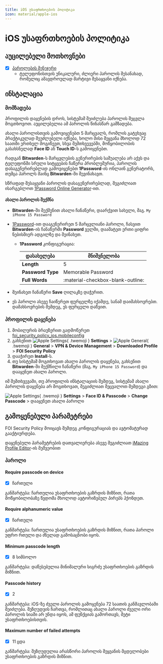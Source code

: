 ```yaml
---
title: iOS უსაფრთხოების პოლიტიკა
icon: material/apple-ios
---
```


# iOS უსაფრთხოების პოლიტიკა

## აუცილებელი მოთხოვნები

- [x] [პაროლების მენეჯერი](../solutions/passwords.md)
    - ტელეფონისთვის უნიკალური, ძლიერი პაროლის შესანახად, რომელიც ამავდროულად მარტივი შესაყვანი
      იქნება.

## ინსტალაცია

### მომზადება

პროფილის დაყენების დროს, სისტემამ შეიძლება პაროლის შეცვლა მოგთხოვოთ. აუცილებელია ამ პაროლის წინასწარ
გამზადება.

ახალი პაროლისთვის გამოვიყენებთ 5 მარცვალს, რომლის გატეხვაც პრაქტიკულად შეუძლებელი იქნება,
ხოლო მისი შეყვანა მხოლოდ 72 საათში ერთხელ მოგიწევთ, სხვა შემთხვევებში, მოწყობილობის
გასახსნელად **Face ID** ან **Touch ID**-ს გამოიყენებთ.

რადგან **Bitwarden**-ს მარცვლების გენერირების საშუალება არ აქვს და ტელეფონში სრული სიტყვების
ჩაწერა პრობლემურია, პაროლის დასაგენერირებლად გამოვიყენებთ **1Password**-ის ონლაინ გენერატორს,
თუმცა პაროლს მაინც **Bitwarden**-ში შევინახავთ.

სწრაფად შესაყვანი პაროლის დასაგენერირებლად, შეგიძლიათ ისარგებლოთ [1Password Online Generator](https://1password.com/password-generator/)-ით.

#### ახალი პაროლის შექმნა

- **Bitwarden**-ში შექმენით ახალი ჩანაწერი, დაარქვით სახელი, მაგ. `My iPhone 15 Password`
- [1Password](https://1password.com/password-generator/)-ით დააგენერირეთ 5 მარცვლიანი პაროლი, 
    ჩასვით **Bitwarden**-ის ჩანაწერში **Password** ველში, დაამატეთ ერთი ციფრი ნებისმიერ ადგილზე და შეინახეთ.
    - **1Password** კონფიგურაცია:

        | დასახელება        | მნიშვნელობა                       |
        |-------------------|-----------------------------------|
        | **Length**        | 5                                 |
        | **Password Type** | Memorable Password                |
        | **Full Words**    | :material-checkbox-blank-outline: |

- შეინახეთ ჩანაწერი **Save** ღილაკზე დაჭერით.
- ეს პაროლი ასევე ჩაიწერეთ ფურცელზე იქამდე, სანამ დაიმახსოვრებთ. დამახსოვრების შემდეგ, ეს ფურცელი დაწვით.

### პროფილის დაყენება

1. მობილურის ბრაუზერით გადმოწერეთ [foi_security_policy_ios.mobileconfig](files/apple/foi_security_policy_ios.mobileconfig)
2. გახსენით ![Apple Settings](../assets/img/icons/apple/settings.svg){ .twemoji } **Settings** > 
    ![Apple General](../assets/img/icons/apple/general.svg){ .twemoji } **General** > 
    **VPN & Device Management** > **Downloaded Profile** > **FOI Security Policy**
3. დააჭირეთ **Install**-ს.
4. თუ სისტემამ მოგთხოვათ ახალი პაროლის დაყენება, გახსენით **Bitwarden**-ში შექმნილი ჩანაწერი (მაგ. `My iPhone 15 Password`) და დააყენეთ ახალი პაროლი.

იმ შემთხვევაში, თუ პროფილის ინსტალაციის შემდეგ, სისტემამ ახალი პაროლის დაყენება არ მოგთხოვათ,
შეგიძლიათ შეცვალოთ შემდეგი გზით:

![Apple Settings](../assets/img/icons/apple/settings.svg){ .twemoji } **Settings** > 
**Face ID & Passcode** > **Change Passcode** > დააყენეთ ახალი პაროლი


## გამოყენებული პარამეტრები

FOI Security Policy მოიცავს შემდეგ კონფიგურაციას და ავტომატურად გააქტიურდება.

დაყენებული პარამეტრების დათვალიერება ასევე შეგიძლიათ 
[iMazing Profile Editor](https://apps.apple.com/us/app/imazing-profile-editor/id1487860882?mt=12)-ის მეშვეობით

### პაროლი

#### Require passcode on device

- [x] ჩართული

განმარტება: ჩართულია უსაფრთხოების გაზრდის მიზნით, რათა მოწყობილობაზე წვდომა მხოლოდ ავტორიზებულ პირებს ჰქონდეთ.

#### Require alphanumeric value

- [x] ჩართული

განმარტება: ჩართულია უსაფრთხოების გაზრდის მიზნით, რათა პაროლი უფრო რთული და ძნელად გამოსაცნობი იყოს.

#### Minimum passcode length

- [x] 8 სიმბოლო

განმარტება: დაწესებულია მინიმალური სიგრძე უსაფრთხოების გაზრდის მიზნით.

#### Passcode history

- [x] 2

განმარტება: iOS-ზე ძველი პაროლის გამოყენება 72 საათის განმავლობაში შეიძლება. შეზღუდვის ჩართვა, 
რომლითაც ახალი პაროლი ძველი ორი პაროლის სიაში არ უნდა იყოს, ამ ფუნქციას გამორთავს, მეტი უსაფრთხოებისთვის.

#### Maximum number of failed attempts

- [x] 11 ცდა

განმარტება: შეზღუდულია არასწორი პაროლის შეყვანის მცდელობები უსაფრთხოების გაზრდის მიზნით.

